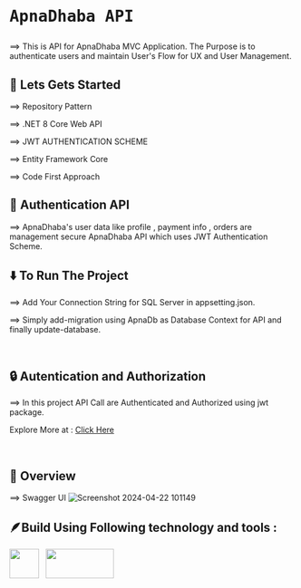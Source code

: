 # <pre>ApnaDhaba API</pre>

⟹ This is API for ApnaDhaba MVC Application. The Purpose is to authenticate users and maintain User's Flow for UX and User Management.

## 🚀 Lets Gets Started

⟹ Repository Pattern

⟹ .NET 8 Core Web API

⟹ JWT AUTHENTICATION SCHEME

⟹ Entity Framework Core

⟹ Code First Approach

## 👾 Authentication API 

⟹ ApnaDhaba's user data like profile , payment info , orders are management secure ApnaDhaba API which uses JWT Authentication Scheme.

## ⬇️ To Run The Project

⟹ Add Your Connection String for SQL Server in appsetting.json.

⟹ Simply add-migration using ApnaDb as Database Context for API and finally update-database.

<br>

## 🔒 Autentication and Authorization

⟹ In this project API Call are Authenticated and Authorized using jwt package.

Explore More at : <a href="https://jwt.io/">Click Here </a>

<br>

## 🤖 Overview

⟹ Swagger UI 
![Screenshot 2024-04-22 101149](https://github.com/user-attachments/assets/4207697f-6a0f-4e5d-b66d-fa3c799b8872)



<!--
## 🪶Project Demo Showcase
Please Visit : <a href="https://youtu.be/u6wYCXrju6w">Project Demo</a>
-->

## 🪶Build Using Following technology and tools :

 <img src="https://upload.wikimedia.org/wikipedia/commons/7/7d/Microsoft_.NET_logo.svg" width="52px" height="52px"/> &nbsp; <img src="https://encrypted-tbn0.gstatic.com/images?q=tbn:ANd9GcSDU4GdoVUEqJ1xsaB6PwQX_Tm4xR-ti98qu8DjxImI9aEEex5VlwHpOUXoIX2HD8wl-iE&usqp=CAU" width="120px" height="52px">
